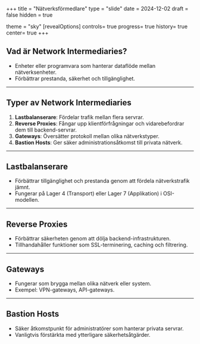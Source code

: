 
+++
title = "Nätverksförmedlare"
type = "slide"
date = 2024-12-02
draft = false
hidden = true

theme = "sky"
[revealOptions]
controls= true
progress= true
history= true
center= true
+++

## Vad är Network Intermediaries?
- Enheter eller programvara som hanterar dataflöde mellan nätverksenheter.
- Förbättrar prestanda, säkerhet och tillgänglighet.

---

## Typer av Network Intermediaries
1. **Lastbalanserare**: Fördelar trafik mellan flera servrar.
2. **Reverse Proxies**: Fångar upp klientförfrågningar och vidarebefordrar dem till backend-servrar.
3. **Gateways**: Översätter protokoll mellan olika nätverkstyper.
4. **Bastion Hosts**: Ger säker administrationsåtkomst till privata nätverk.

---

## Lastbalanserare
- Förbättrar tillgänglighet och prestanda genom att fördela nätverkstrafik jämnt.
- Fungerar på Lager 4 (Transport) eller Lager 7 (Applikation) i OSI-modellen.

---

## Reverse Proxies
- Förbättrar säkerheten genom att dölja backend-infrastrukturen.
- Tillhandahåller funktioner som SSL-terminering, caching och filtrering.

---

## Gateways  
- Fungerar som brygga mellan olika nätverk eller system.  
- Exempel: VPN-gateways, API-gateways.  

---

## Bastion Hosts  
- Säker åtkomstpunkt för administratörer som hanterar privata servrar.  
- Vanligtvis förstärkta med ytterligare säkerhetsåtgärder.  